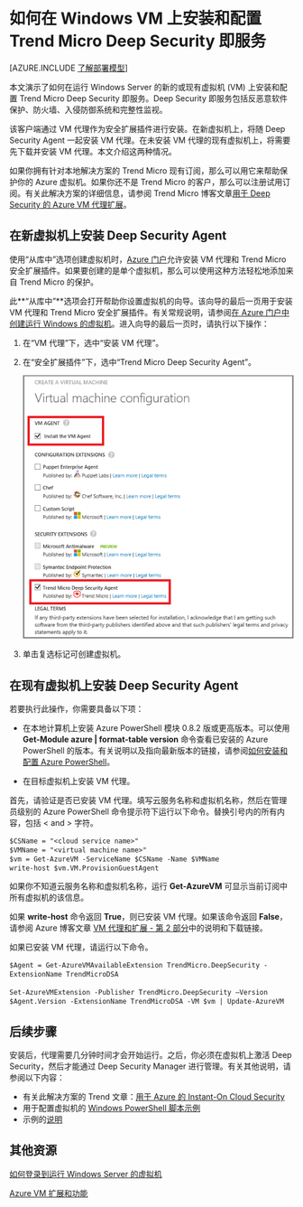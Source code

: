 <properties
	pageTitle="在 VM 上安装 Trend Micro Deep Security | Azure"
	description="本文介绍如何在 Azure 中使用经典部署模型创建的 VM 上安装和配置 Trend Micro Deep Security。"
	services="virtual-machines-windows"
	documentationCenter=""
	authors="iainfoulds"
	manager="timlt"
	editor=""
	tags="azure-service-management"/>

<tags
	ms.service="virtual-machines-windows"
	ms.date="10/14/2015"
	wacn.date="12/17/2015"/>


# 如何在 Windows VM 上安装和配置 Trend Micro Deep Security 即服务

[AZURE.INCLUDE [了解部署模型](../includes/learn-about-deployment-models-classic-include.md)]


本文演示了如何在运行 Windows Server 的新的或现有虚拟机 (VM) 上安装和配置 Trend Micro Deep Security 即服务。Deep Security 即服务包括反恶意软件保护、防火墙、入侵防御系统和完整性监视。

该客户端通过 VM 代理作为安全扩展插件进行安装。在新虚拟机上，将随 Deep Security Agent 一起安装 VM 代理。在未安装 VM 代理的现有虚拟机上，将需要先下载并安装 VM 代理。本文介绍这两种情况。

如果你拥有针对本地解决方案的 Trend Micro 现有订阅，那么可以用它来帮助保护你的 Azure 虚拟机。如果你还不是 Trend Micro 的客户，那么可以注册试用订阅。有关此解决方案的详细信息，请参阅 Trend Micro 博客文章[用于 Deep Security 的 Azure VM 代理扩展](http://go.microsoft.com/fwlink/p/?LinkId=403945)。

## 在新虚拟机上安装 Deep Security Agent

使用“从库中”选项创建虚拟机时，[Azure 门户](http://manage.windowsazure.cn)允许安装 VM 代理和 Trend Micro 安全扩展插件。如果要创建的是单个虚拟机，那么可以使用这种方法轻松地添加来自 Trend Micro 的保护。

此**“从库中”**选项会打开帮助你设置虚拟机的向导。该向导的最后一页用于安装 VM 代理和 Trend Micro 安全扩展插件。有关常规说明，请参阅[在 Azure 门户中创建运行 Windows 的虚拟机](/documentation/articles/virtual-machines-windows-classic-tutorial)。进入向导的最后一页时，请执行以下操作：

1.	在“VM 代理”下，选中“安装 VM 代理”。

2.	在“安全扩展插件”下，选中“Trend Micro Deep Security Agent”。

	![安装 VM 代理和 Deep Security Agent](./media/virtual-machines-windows-classic-install-trend/InstallVMAgentandTrend.png)

3.	单击复选标记可创建虚拟机。

## 在现有虚拟机上安装 Deep Security Agent

若要执行此操作，你需要具备以下项：

- 在本地计算机上安装 Azure PowerShell 模块 0.8.2 版或更高版本。可以使用 **Get-Module azure | format-table version** 命令查看已安装的 Azure PowerShell 的版本。有关说明以及指向最新版本的链接，请参阅[如何安装和配置 Azure PowerShell](/documentation/articles/powershell-install-configure)。

- 在目标虚拟机上安装 VM 代理。

首先，请验证是否已安装 VM 代理。填写云服务名称和虚拟机名称，然后在管理员级别的 Azure PowerShell 命令提示符下运行以下命令。替换引号内的所有内容，包括 < and > 字符。

	$CSName = "<cloud service name>"
	$VMName = "<virtual machine name>"
	$vm = Get-AzureVM -ServiceName $CSName -Name $VMName
	write-host $vm.VM.ProvisionGuestAgent

如果你不知道云服务名称和虚拟机名称，运行 **Get-AzureVM** 可显示当前订阅中所有虚拟机的该信息。

如果 **write-host** 命令返回 **True**，则已安装 VM 代理。如果该命令返回 **False**，请参阅 Azure 博客文章 [VM 代理和扩展 - 第 2 部分](http://go.microsoft.com/fwlink/p/?LinkId=403947)中的说明和下载链接。

如果已安装 VM 代理，请运行以下命令。

	$Agent = Get-AzureVMAvailableExtension TrendMicro.DeepSecurity -ExtensionName TrendMicroDSA

	Set-AzureVMExtension -Publisher TrendMicro.DeepSecurity –Version $Agent.Version -ExtensionName TrendMicroDSA -VM $vm | Update-AzureVM

## 后续步骤

安装后，代理需要几分钟时间才会开始运行。之后，你必须在虚拟机上激活 Deep Security，然后才能通过 Deep Security Manager 进行管理。有关其他说明，请参阅以下内容：

- 有关此解决方案的 Trend 文章：[用于 Azure 的 Instant-On Cloud Security](http://go.microsoft.com/fwlink/?LinkId=404101)
- 用于配置虚拟机的 [Windows PowerShell 脚本示例](http://go.microsoft.com/fwlink/?LinkId=404100)
- 示例的[说明](http://go.microsoft.com/fwlink/?LinkId=404099)

## 其他资源

[如何登录到运行 Windows Server 的虚拟机]

[Azure VM 扩展和功能]


<!--Link references-->
[如何登录到运行 Windows Server 的虚拟机]: /zh-cn/documentation/articles/virtual-machines-windows-classic-connect-logon
[Azure VM 扩展和功能]: http://msdn.microsoft.com/zh-cn/library/dn606311.aspx

<!---HONumber=Mooncake_1207_2015-->